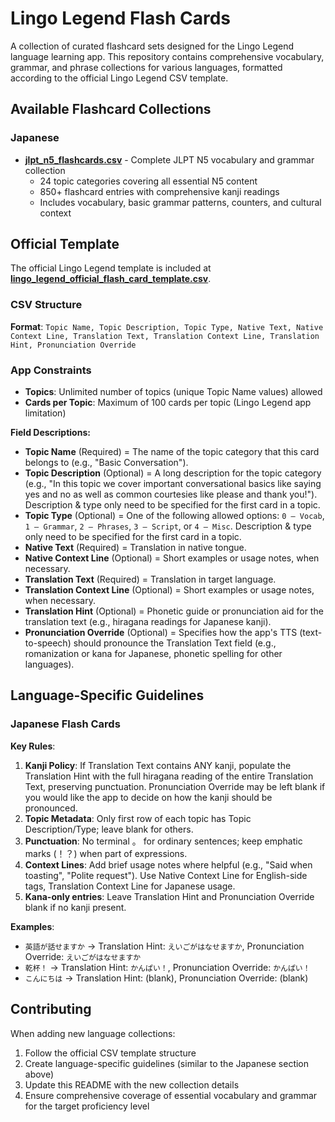 # Lingo Legend Flash Cards

A collection of curated flashcard sets designed for the Lingo Legend language learning app. This repository contains comprehensive vocabulary, grammar, and phrase collections for various languages, formatted according to the official Lingo Legend CSV template.

## Available Flashcard Collections

### Japanese

- **[jlpt_n5_flashcards.csv](jlpt_n5_flashcards.csv)** - Complete JLPT N5 vocabulary and grammar collection
  - 24 topic categories covering all essential N5 content
  - 850+ flashcard entries with comprehensive kanji readings
  - Includes vocabulary, basic grammar patterns, counters, and cultural context

## Official Template

The official Lingo Legend template is included at **[lingo_legend_official_flash_card_template.csv](lingo_legend_official_flash_card_template.csv)**.

### CSV Structure

**Format**: `Topic Name, Topic Description, Topic Type, Native Text, Native Context Line, Translation Text, Translation Context Line, Translation Hint, Pronunciation Override`

### App Constraints

- **Topics**: Unlimited number of topics (unique Topic Name values) allowed
- **Cards per Topic**: Maximum of 100 cards per topic (Lingo Legend app limitation)

**Field Descriptions:**

- **Topic Name** (Required) = The name of the topic category that this card belongs to (e.g., "Basic Conversation").
- **Topic Description** (Optional) = A long description for the topic category (e.g., "In this topic we cover important conversational basics like saying yes and no as well as common courtesies like please and thank you!"). Description & type only need to be specified for the first card in a topic.
- **Topic Type** (Optional) = One of the following allowed options: `0 – Vocab`, `1 – Grammar`, `2 – Phrases`, `3 – Script`, or `4 – Misc`. Description & type only need to be specified for the first card in a topic.
- **Native Text** (Required) = Translation in native tongue.
- **Native Context Line** (Optional) = Short examples or usage notes, when necessary.
- **Translation Text** (Required) = Translation in target language.
- **Translation Context Line** (Optional) = Short examples or usage notes, when necessary.
- **Translation Hint** (Optional) = Phonetic guide or pronunciation aid for the translation text (e.g., hiragana readings for Japanese kanji).
- **Pronunciation Override** (Optional) = Specifies how the app's TTS (text-to-speech) should pronounce the Translation Text field (e.g., romanization or kana for Japanese, phonetic spelling for other languages).

## Language-Specific Guidelines

### Japanese Flash Cards

**Key Rules**:

1. **Kanji Policy**: If Translation Text contains ANY kanji, populate the Translation Hint with the full hiragana reading of the entire Translation Text, preserving punctuation. Pronunciation Override may be left blank if you would like the app to decide on how the kanji should be pronounced.
2. **Topic Metadata**: Only first row of each topic has Topic Description/Type; leave blank for others.
3. **Punctuation**: No terminal 。 for ordinary sentences; keep emphatic marks (！？) when part of expressions.
4. **Context Lines**: Add brief usage notes where helpful (e.g., "Said when toasting", "Polite request"). Use Native Context Line for English-side tags, Translation Context Line for Japanese usage.
5. **Kana-only entries**: Leave Translation Hint and Pronunciation Override blank if no kanji present.

**Examples**:

- `英語が話せますか` → Translation Hint: `えいごがはなせますか`, Pronunciation Override: `えいごがはなせますか`
- `乾杯！` → Translation Hint: `かんぱい！`, Pronunciation Override: `かんぱい！`
- `こんにちは` → Translation Hint: (blank), Pronunciation Override: (blank)

## Contributing

When adding new language collections:

1. Follow the official CSV template structure
2. Create language-specific guidelines (similar to the Japanese section above)
3. Update this README with the new collection details
4. Ensure comprehensive coverage of essential vocabulary and grammar for the target proficiency level
